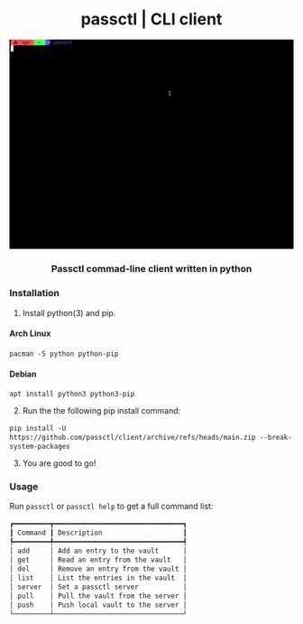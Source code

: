 <div align="center">
    <h1>passctl | CLI client</h1>
    <img src="assets/showcase.gif">
    <h3>Passctl commad-line client written in python</h3>
</div>

### Installation 
1. Install python(3) and pip.
#### Arch Linux
```
pacman -S python python-pip
```
#### Debian
```
apt install python3 python3-pip
```
2. Run the the following pip install command:
```
pip install -U https://github.com/passctl/client/archive/refs/heads/main.zip --break-system-packages
```
3. You are good to go!

### Usage
Run `passctl` or `passctl help` to get a full command list:
```
┏━━━━━━━━━┳━━━━━━━━━━━━━━━━━━━━━━━━━━━━━━━━┓
┃ Command ┃ Description                    ┃
┡━━━━━━━━━╇━━━━━━━━━━━━━━━━━━━━━━━━━━━━━━━━┩
│ add     │ Add an entry to the vault      │
│ get     │ Read an entry from the vault   │
│ del     │ Remove an entry from the vault │
│ list    │ List the entries in the vault  │
│ server  │ Set a passctl server           │
│ pull    │ Pull the vault from the server │
│ push    │ Push local vault to the server │
└─────────┴────────────────────────────────┘
```

